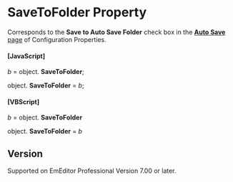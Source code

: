 # SaveToFolder Property

Corresponds to the **Save to Auto Save Folder** check box in the
[**Auto Save** page](../../dlg/properties/autosave/index) of Configuration Properties.

#### \[JavaScript\]

_b_ = object. **SaveToFolder**;

object. **SaveToFolder** = _b_;

#### \[VBScript\]

_b_ = object. **SaveToFolder**

object. **SaveToFolder** = _b_

## Version

Supported on EmEditor Professional Version 7.00 or later.